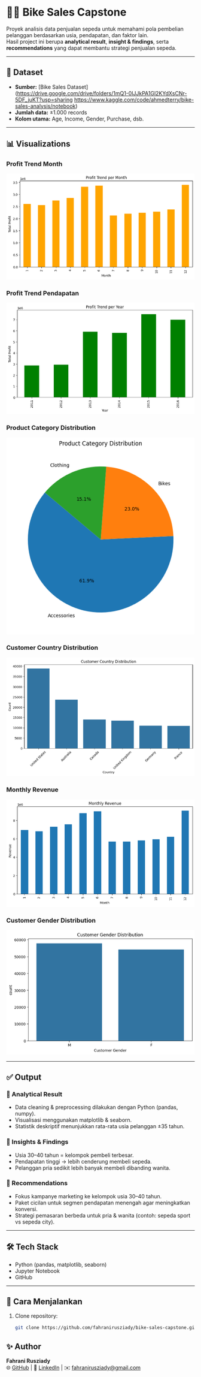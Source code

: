 # 🚴‍♂️ Bike Sales Capstone

Proyek analisis data penjualan sepeda untuk memahami pola pembelian pelanggan berdasarkan usia, pendapatan, dan faktor lain.  
Hasil project ini berupa **analytical result**, **insight & findings**, serta **recommendations** yang dapat membantu strategi penjualan sepeda.

---

## 📂 Dataset
- **Sumber:** [Bike Sales Dataset](https://drive.google.com/drive/folders/1mQ1-0lJJkPA1Gl2KYdXsCNr-5DF_juKT?usp=sharing
https://www.kaggle.com/code/ahmedterry/bike-sales-analysis/notebook)  
- **Jumlah data:** ±1.000 records  
- **Kolom utama:** Age, Income, Gender, Purchase, dsb.

---

## 📊 Visualizations

### Profit Trend Month
![Profit Trend Month](images/001.png)

### Profit Trend Pendapatan
![Profit Trend Pendapatan](images/002.png)

### Product Category Distribution
![Product Category Distribution](images/003.png)

### Customer Country Distribution
![Customer Country Distribution](images/004.png)

### Monthly Revenue
![Monthly Revenue](images/005.png)

### Customer Gender Distribution
![ Customer Gender Distribution](images/006.png)

---

## ✅ Output

### 🔹 Analytical Result
- Data cleaning & preprocessing dilakukan dengan Python (pandas, numpy).  
- Visualisasi menggunakan matplotlib & seaborn.  
- Statistik deskriptif menunjukkan rata-rata usia pelanggan ±35 tahun.  

### 🔹 Insights & Findings
- Usia 30–40 tahun = kelompok pembeli terbesar.  
- Pendapatan tinggi → lebih cenderung membeli sepeda.  
- Pelanggan pria sedikit lebih banyak membeli dibanding wanita.  

### 🔹 Recommendations
- Fokus kampanye marketing ke kelompok usia 30–40 tahun.  
- Paket cicilan untuk segmen pendapatan menengah agar meningkatkan konversi.  
- Strategi pemasaran berbeda untuk pria & wanita (contoh: sepeda sport vs sepeda city).  

---

## 🛠️ Tech Stack
- Python (pandas, matplotlib, seaborn)  
- Jupyter Notebook  
- GitHub  

---
## 🚀 Cara Menjalankan  
1. Clone repository:  
   ```bash
   git clone https://github.com/fahranirusziady/bike-sales-capstone.git
   
## ✨ Author
**Fahrani Rusziady**  
🌐 [GitHub](https://github.com/fahranirusziady) | 💼 [LinkedIn](https://linkedin.com/in/fahranirusziady) | ✉️ fahranirusziady@gmail.com  
